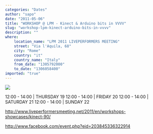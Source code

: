 ```yaml
---
categories: "Dates"
author: "sapo"
date: "2011-05-06"
title: "WORKSHOP @ LPM - Kinect & Arduino bits in VVVV"
slug: "workshop-lpm-kinect-arduino-bits-in-vvvv"
description: ""
where: 
    location_name: "LPM 2011 LIVEPERFORMERS MEETING"
    street: "Via l'Aquila, 68"
    city: "Rome"
    country: "it"
    country_name: "Italy"
    from_date: "1305792000"
    to_date: "1306058400"
imported: "true"
---
```



![](project254_png.jpg) 

12:00 - 14:00 | THURSDAY 19
12:00 - 14:00 | FRIDAY 20
12:00 - 14:00 | SATURDAY 21
12:00 - 14:00 | SUNDAY 22

http://www.liveperformersmeeting.net/2011/en/workshops-showcases/kinect-90/

http://www.facebook.com/event.php?eid=203845336322914